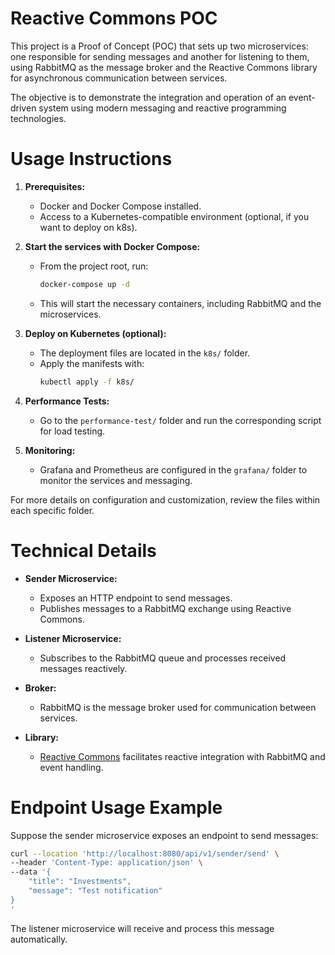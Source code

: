 # Reactive Commons POC

This project is a Proof of Concept (POC) that sets up two microservices: one responsible for sending messages and another for listening to them, using RabbitMQ as the message broker and the Reactive Commons library for asynchronous communication between services.

The objective is to demonstrate the integration and operation of an event-driven system using modern messaging and reactive programming technologies.

# Usage Instructions

1.  **Prerequisites:**
    *   Docker and Docker Compose installed.
    *   Access to a Kubernetes-compatible environment (optional, if you want to deploy on k8s).

2.  **Start the services with Docker Compose:**
    *   From the project root, run:
        ```sh
        docker-compose up -d
        ```
    *   This will start the necessary containers, including RabbitMQ and the microservices.

3.  **Deploy on Kubernetes (optional):**
    *   The deployment files are located in the `k8s/` folder.
    *   Apply the manifests with:
        ```sh
        kubectl apply -f k8s/
        ```

4.  **Performance Tests:**
    *   Go to the `performance-test/` folder and run the corresponding script for load testing.

5.  **Monitoring:**
    *   Grafana and Prometheus are configured in the `grafana/` folder to monitor the services and messaging.

For more details on configuration and customization, review the files within each specific folder.

# Technical Details

*   **Sender Microservice:**
    *   Exposes an HTTP endpoint to send messages.
    *   Publishes messages to a RabbitMQ exchange using Reactive Commons.

*   **Listener Microservice:**
    *   Subscribes to the RabbitMQ queue and processes received messages reactively.

*   **Broker:**
    *   RabbitMQ is the message broker used for communication between services.

*   **Library:**
    *   [Reactive Commons](https://bancolombia.github.io/reactive-commons-java/) facilitates reactive integration with RabbitMQ and event handling.

# Endpoint Usage Example

Suppose the sender microservice exposes an endpoint to send messages:

```bash
curl --location 'http://localhost:8080/api/v1/sender/send' \
--header 'Content-Type: application/json' \
--data '{
    "title": "Investments",
    "message": "Test notification"
}
'
```

The listener microservice will receive and process this message automatically.


